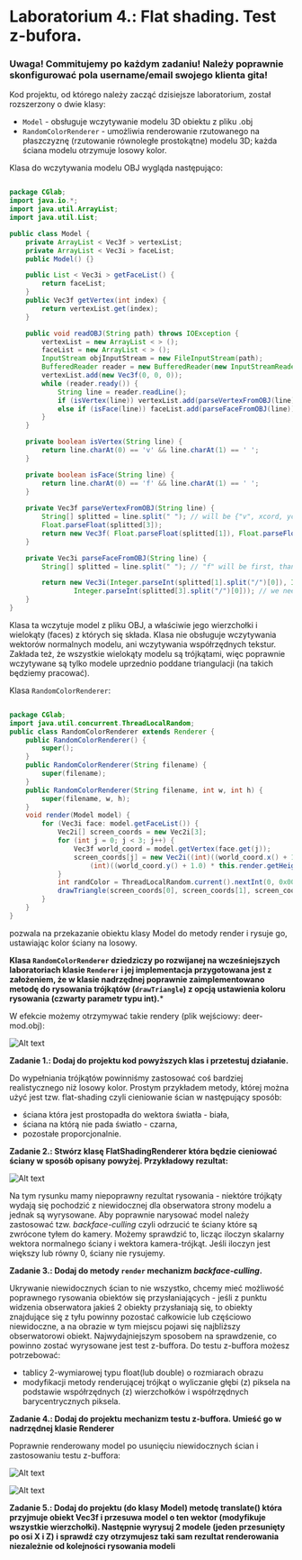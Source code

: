 # Laboratorium 4.: Flat shading. Test z-bufora.


### Uwaga! Commitujemy po każdym zadaniu! Należy poprawnie skonfigurować pola username/email swojego klienta gita!


Kod projektu, od którego należy zacząć dzisiejsze laboratorium, został rozszerzony o dwie klasy:
- ```Model``` - obsługuje wczytywanie modelu 3D obiektu z pliku .obj
- ```RandomColorRenderer``` - umożliwia renderowanie rzutowanego na płaszczyznę (rzutowanie równoległe prostokątne) modelu 3D; każda ściana modelu otrzymuje losowy kolor.

Klasa do wczytywania modelu OBJ wygląda następująco:

```java

package CGlab;
import java.io.*;
import java.util.ArrayList;
import java.util.List;

public class Model {
    private ArrayList < Vec3f > vertexList;
    private ArrayList < Vec3i > faceList;
    public Model() {}

    public List < Vec3i > getFaceList() {
        return faceList;
    }
    public Vec3f getVertex(int index) {
        return vertexList.get(index);
    }

    public void readOBJ(String path) throws IOException {
        vertexList = new ArrayList < > ();
        faceList = new ArrayList < > ();
        InputStream objInputStream = new FileInputStream(path);
        BufferedReader reader = new BufferedReader(new InputStreamReader(objInputStream));
        vertexList.add(new Vec3f(0, 0, 0));
        while (reader.ready()) {
            String line = reader.readLine();
            if (isVertex(line)) vertexList.add(parseVertexFromOBJ(line));
            else if (isFace(line)) faceList.add(parseFaceFromOBJ(line));
        }
    }

    private boolean isVertex(String line) {
        return line.charAt(0) == 'v' && line.charAt(1) == ' ';
    }

    private boolean isFace(String line) {
        return line.charAt(0) == 'f' && line.charAt(1) == ' ';
    }
    
    private Vec3f parseVertexFromOBJ(String line) {
        String[] splitted = line.split(" "); // will be {"v", xcord, ycord, zcord} return new Vec3f( Float.parseFloat(splitted[1]), Float.parseFloat(splitted[2]),
        Float.parseFloat(splitted[3]);
        return new Vec3f( Float.parseFloat(splitted[1]), Float.parseFloat(splitted[2]), Float.parseFloat(splitted[3]));
    }

    private Vec3i parseFaceFromOBJ(String line) {
        String[] splitted = line.split(" "); // "f" will be first, than 3 x vertex_index/texture_index/normal_index

        return new Vec3i(Integer.parseInt(splitted[1].split("/")[0]), Integer.parseInt(splitted[2].split("/")[0]),
                Integer.parseInt(splitted[3].split("/")[0])); // we need to split based on "/" to get vertex_index
    }
}

```

Klasa ta wczytuje model z pliku OBJ, a właściwie jego wierzchołki i wielokąty (faces) z których się składa. Klasa nie obsługuje wczytywania wektorów normalnych modelu, ani wczytywania współrzędnych tekstur. Zakłada też, że wszystkie wielokąty modelu są trójkątami, więc poprawnie wczytywane są tylko modele uprzednio poddane triangulacji (na takich będziemy pracować).

Klasa ```RandomColorRenderer```:

```java 

package CGlab;
import java.util.concurrent.ThreadLocalRandom;
public class RandomColorRenderer extends Renderer {
    public RandomColorRenderer() {
        super();
    }
    public RandomColorRenderer(String filename) {
        super(filename);
    }
    public RandomColorRenderer(String filename, int w, int h) {
        super(filename, w, h);
    }
    void render(Model model) {
        for (Vec3i face: model.getFaceList()) {
            Vec2i[] screen_coords = new Vec2i[3];
            for (int j = 0; j < 3; j++) {
                Vec3f world_coord = model.getVertex(face.get(j));
                screen_coords[j] = new Vec2i((int)((world_coord.x() + 1.0) * this.render.getWidth() / 2.0),
                    (int)((world_coord.y() + 1.0) * this.render.getHeight() / 2.0) - this.render.getHeight() / 2);
            }
            int randColor = ThreadLocalRandom.current().nextInt(0, 0x00ffffff) | 0xff000000;
            drawTriangle(screen_coords[0], screen_coords[1], screen_coords[2], randColor);
        }
    }
}

```

pozwala na przekazanie obiektu klasy Model do metody render i rysuje go, ustawiając kolor ściany na losowy. 

**Klasa ```RandomColorRenderer``` dziedziczy po rozwijanej na wcześniejszych laboratoriach klasie ```Renderer``` i jej implementacja 
przygotowana jest z założeniem, że w klasie nadrzędnej poprawnie zaimplementowano metodę do rysowania trójkątów (```drawTriangle```) 
z opcją ustawienia koloru rysowania (czwarty parametr typu int).***

W efekcie możemy otrzymywać takie rendery (plik wejściowy: deer-mod.obj):

![Alt text](./img/render-random-colors.png)

**Zadanie 1.: Dodaj do projektu kod powyższych klas i przetestuj działanie.**

Do wypełniania trójkątów powinniśmy zastosować coś bardziej realistycznego niż losowy kolor. Prostym przykładem metody, której można użyć jest tzw. flat-shading czyli cieniowanie ścian w następujący sposób:
- ściana która jest prostopadła do wektora światła - biała,
- ściana na którą nie pada światło - czarna,
- pozostałe proporcjonalnie.


**Zadanie 2.: Stwórz klasę FlatShadingRenderer która będzie cieniować ściany w sposób opisany powyżej. Przykładowy rezultat:**

![Alt text](./img/render-incorrect.png)

Na tym rysunku mamy niepoprawny rezultat rysowania - niektóre trójkąty wydają się pochodzić z niewidocznej dla obserwatora strony modelu a jednak są wyrysowane. Aby poprawnie narysować model należy zastosować tzw. *backface-culling* czyli odrzucić te ściany które są zwrócone tyłem do kamery. Możemy sprawdzić to, licząc iloczyn skalarny wektora normalnego ściany i wektora kamera-trójkąt. Jeśli iloczyn jest większy lub równy 0, ściany nie rysujemy.

**Zadanie 3.: Dodaj do metody ```render``` mechanizm *backface-culling*.**

Ukrywanie niewidocznych ścian to nie wszystko, chcemy mieć możliwość poprawnego rysowania obiektów się przysłaniających - jeśli z punktu widzenia obserwatora jakieś 2 obiekty przysłaniają się, to obiekty znajdujące się z tyłu powinny pozostać całkowicie lub częściowo niewidoczne, a na obrazie w tym miejscu pojawi się najbliższy obserwatorowi obiekt. Najwydajniejszym sposobem na sprawdzenie, co powinno zostać wyrysowane jest test z-buffora. Do testu z-buffora możesz potrzebować:

- tablicy 2-wymiarowej typu float(lub double)  o rozmiarach obrazu
- modyfikacji metody renderującej trójkąt o wyliczanie głębi (z) piksela na podstawie współrzędnych (z) wierzchołków i współrzędnych barycentrycznych piksela.

**Zadanie 4.: Dodaj do projektu mechanizm testu z-buffora. Umieść go w nadrzędnej klasie Renderer**

Poprawnie renderowany model po usunięciu niewidocznych ścian i zastosowaniu testu z-buffora:

![Alt text](./img/render-flat-front-light.png)

![Alt text](./img/render-flat-top-light.png)

**Zadanie 5.: Dodaj do projektu (do klasy Model) metodę translate() która przyjmuje obiekt Vec3f i przesuwa model o ten wektor (modyfikuje wszystkie wierzchołki). Następnie wyrysuj 2 modele (jeden przesunięty po osi X i Z) i sprawdź czy otrzymujesz taki sam rezultat renderowania niezależnie od kolejności rysowania modeli**




